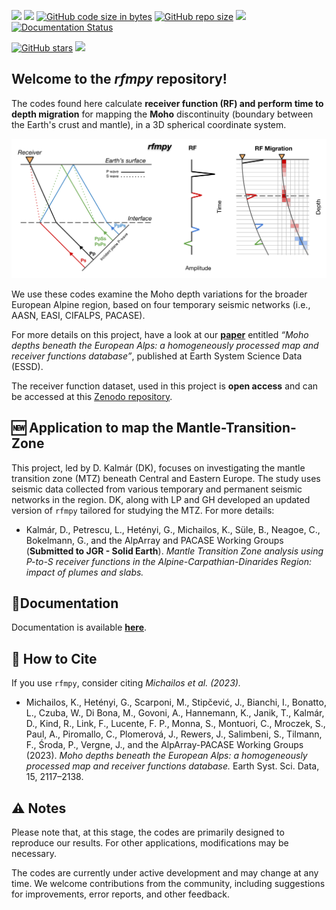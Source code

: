 [![](https://img.shields.io/github/last-commit/kemichai/rfmpy)]()
[![](https://img.shields.io/github/commit-activity/m/kemichai/rfmpy)]()
[![GitHub code size in bytes](https://img.shields.io/github/languages/code-size/kemichai/rfmpy)]()
[![GitHub repo size](https://img.shields.io/github/repo-size/kemichai/rfmpy)]()
[![](https://img.shields.io/github/license/kemichai/rfmpy)]()
[![Documentation Status](https://readthedocs.org/projects/rfmpy/badge/?version=latest)](https://rfmpy.readthedocs.io/en/latest/?badge=latest)

[![GitHub stars](https://img.shields.io/github/stars/kemichai/rfmpy?style=social)]()
[![](https://img.shields.io/github/forks/kemichai/rfmpy?style=social)]()

Welcome to the *rfmpy* repository! 
------------
The codes found here calculate **receiver function (RF) and 
perform time to depth migration** for mapping the **Moho** discontinuity (boundary between the Earth's crust and mantle), 
in a 3D spherical coordinate system. 

![My Image](docs/images/RFM_logo_alt.png)

We use these codes examine the Moho depth variations for the broader European
Alpine region, based on four temporary seismic networks (i.e., AASN, EASI, CIFALPS, PACASE).

For more details on this project, have a look at our 
**[paper](https://essd.copernicus.org/articles/15/2117/2023/essd-15-2117-2023.html)** entitled _“Moho depths beneath the European Alps: a homogeneously processed map and receiver functions database”_, 
published at Earth System Science Data (ESSD). 

The receiver function dataset, used in this project
is **open access** and can be accessed at this [Zenodo repository](https://zenodo.org/record/7695125).





## 🆕 Application to map the Mantle-Transition-Zone 
This project, led by D. Kalmár (DK), focuses on investigating the mantle transition zone (MTZ) beneath Central and Eastern Europe. 
The study uses seismic data collected from various temporary and permanent seismic networks in the region.
DK, along with LP and GH developed an updated version of `rfmpy` tailored for studying the MTZ. For more details:

- Kalmár, D., Petrescu, L., Hetényi, G., Michailos, K., Süle, B., Neagoe, C., Bokelmann, G., and the AlpArray and PACASE Working Groups
(**Submitted to JGR - Solid Earth**). _Mantle Transition Zone analysis using P-to-S receiver functions in the Alpine-Carpathian-Dinarides Region: impact of plumes and slabs._




📓Documentation
------------
Documentation is available **[here](https://rfmpy.readthedocs.io)**.


📃 How to Cite
------------
If you use `rfmpy`, consider citing _Michailos et al. (2023)._

- Michailos, K., Hetényi, G., Scarponi, M., Stipčević, J., Bianchi, I., Bonatto, L.,
  Czuba, W., Di Bona, M., Govoni, A., Hannemann, K., Janik, T., Kalmár, D., Kind, R.,
  Link, F., Lucente, F. P., Monna, S., Montuori, C., Mroczek, S., Paul, A.,
  Piromallo, C., Plomerová, J., Rewers, J., Salimbeni, S., Tilmann, F., Środa, P.,
  Vergne, J., and the AlpArray-PACASE Working Groups (2023). _Moho depths beneath the European
  Alps: a homogeneously processed map and receiver functions database._ Earth Syst. Sci. Data, 15, 2117–2138.


⚠️ Notes
------------
Please note that, at this stage, the codes are primarily designed to 
reproduce our results. For other applications, modifications may be necessary.

The codes are currently under active development and may change at any time. 
We welcome contributions from the community, including suggestions for improvements, error reports, and other feedback.